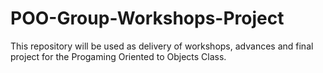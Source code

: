 # POO-Group-Workshops-Project
This repository will be used as delivery of workshops, advances and final project for the Progaming Oriented to Objects Class.
